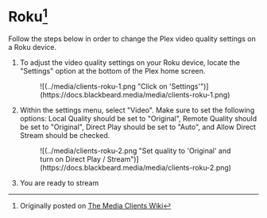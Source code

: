 # Roku[^1]

Follow the steps below in order to change the Plex video quality settings on a Roku device. 

1. To adjust the video quality settings on your Roku device, locate the "Settings" option at the bottom of the Plex home screen.
    
    <figure markdown>
    ![(../media/clients-roku-1.png "Click on 'Settings'")](https://docs.blackbeard.media/media/clients-roku-1.png)
      <figcaption></figcaption>
    </figure>
    
2. Within the settings menu, select "Video". Make sure to set the following options: Local Quality should be set to "Original", Remote Quality should be set to "Original", Direct Play should be set to "Auto", and Allow Direct Stream should be checked.
    
    <figure markdown>
    ![(../media/clients-roku-2.png "Set quality to 'Original' and turn on Direct Play / Stream")](https://docs.blackbeard.media/media/clients-roku-2.png)
      <figcaption></figcaption>
    </figure>
    
3. You are ready to stream

[^1]: Originally posted on [The Media Clients Wiki](https://mediaclients.wiki/)
